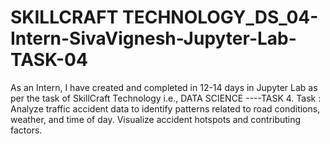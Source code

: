 # SKILLCRAFT TECHNOLOGY_DS_04-Intern-SivaVignesh-Jupyter-Lab-TASK-04
As an Intern, I have created and completed in 12-14 days in Jupyter Lab as per the task of SkillCraft Technology i.e., DATA SCIENCE ----TASK 4.
Task : Analyze traffic accident data to identify patterns related to road conditions, weather, and time of day. Visualize accident hotspots and contributing factors.



